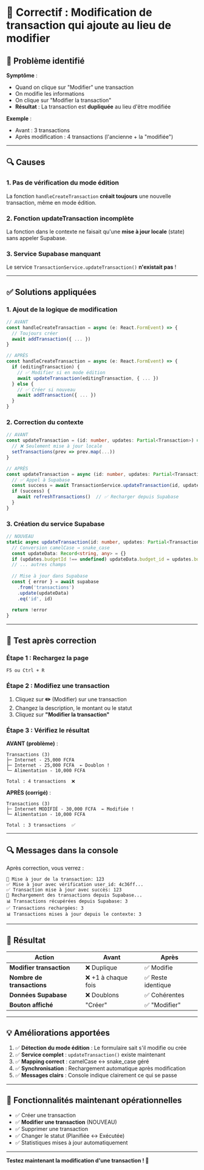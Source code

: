 # 🔧 Correctif : Modification de transaction qui ajoute au lieu de modifier

## 🐛 Problème identifié

**Symptôme** :
- Quand on clique sur "Modifier" une transaction
- On modifie les informations
- On clique sur "Modifier la transaction"
- **Résultat** : La transaction est **dupliquée** au lieu d'être modifiée

**Exemple** :
- Avant : 3 transactions
- Après modification : 4 transactions (l'ancienne + la "modifiée")

---

## 🔍 Causes

### **1. Pas de vérification du mode édition**
La fonction `handleCreateTransaction` **créait toujours** une nouvelle transaction, même en mode édition.

### **2. Fonction updateTransaction incomplète**
La fonction dans le contexte ne faisait qu'une **mise à jour locale** (state) sans appeler Supabase.

### **3. Service Supabase manquant**
Le service `TransactionService.updateTransaction()` **n'existait pas** !

---

## ✅ Solutions appliquées

### **1. Ajout de la logique de modification**

```typescript
// AVANT
const handleCreateTransaction = async (e: React.FormEvent) => {
  // Toujours créer
  await addTransaction({ ... })
}

// APRÈS
const handleCreateTransaction = async (e: React.FormEvent) => {
  if (editingTransaction) {
    // ✅ Modifier si en mode édition
    await updateTransaction(editingTransaction, { ... })
  } else {
    // ✅ Créer si nouveau
    await addTransaction({ ... })
  }
}
```

### **2. Correction du contexte**

```typescript
// AVANT
const updateTransaction = (id: number, updates: Partial<Transaction>) => {
  // ❌ Seulement mise à jour locale
  setTransactions(prev => prev.map(...))
}

// APRÈS
const updateTransaction = async (id: number, updates: Partial<Transaction>) => {
  // ✅ Appel à Supabase
  const success = await TransactionService.updateTransaction(id, updates)
  if (success) {
    await refreshTransactions()  // ✅ Recharger depuis Supabase
  }
}
```

### **3. Création du service Supabase**

```typescript
// NOUVEAU
static async updateTransaction(id: number, updates: Partial<Transaction>): Promise<boolean> {
  // Conversion camelCase → snake_case
  const updateData: Record<string, any> = {}
  if (updates.budgetId !== undefined) updateData.budget_id = updates.budgetId
  // ... autres champs
  
  // Mise à jour dans Supabase
  const { error } = await supabase
    .from('transactions')
    .update(updateData)
    .eq('id', id)
  
  return !error
}
```

---

## 🧪 Test après correction

### **Étape 1 : Rechargez la page**
```
F5 ou Ctrl + R
```

### **Étape 2 : Modifiez une transaction**
1. Cliquez sur **✏️** (Modifier) sur une transaction
2. Changez la description, le montant ou le statut
3. Cliquez sur **"Modifier la transaction"**

### **Étape 3 : Vérifiez le résultat**

**AVANT (problème)** :
```
Transactions (3)
├─ Internet - 25,000 FCFA
├─ Internet - 25,000 FCFA  ← Doublon !
└─ Alimentation - 10,000 FCFA

Total : 4 transactions  ❌
```

**APRÈS (corrigé)** :
```
Transactions (3)
├─ Internet MODIFIÉ - 30,000 FCFA  ← Modifiée !
└─ Alimentation - 10,000 FCFA

Total : 3 transactions  ✅
```

---

## 🔍 Messages dans la console

Après correction, vous verrez :

```
🔄 Mise à jour de la transaction: 123
✅ Mise à jour avec vérification user_id: 4c36ff...
✅ Transaction mise à jour avec succès: 123
🔄 Rechargement des transactions depuis Supabase...
📊 Transactions récupérées depuis Supabase: 3
✅ Transactions rechargées: 3
📊 Transactions mises à jour depuis le contexte: 3
```

---

## 🎯 Résultat

| Action | Avant | Après |
|--------|-------|-------|
| **Modifier transaction** | ❌ Duplique | ✅ Modifie |
| **Nombre de transactions** | ❌ +1 à chaque fois | ✅ Reste identique |
| **Données Supabase** | ❌ Doublons | ✅ Cohérentes |
| **Bouton affiché** | "Créer" | ✅ "Modifier" |

---

## 💡 Améliorations apportées

1. ✅ **Détection du mode édition** : Le formulaire sait s'il modifie ou crée
2. ✅ **Service complet** : `updateTransaction()` existe maintenant
3. ✅ **Mapping correct** : camelCase ↔ snake_case géré
4. ✅ **Synchronisation** : Rechargement automatique après modification
5. ✅ **Messages clairs** : Console indique clairement ce qui se passe

---

## 🚀 Fonctionnalités maintenant opérationnelles

- ✅ Créer une transaction
- ✅ **Modifier une transaction** (NOUVEAU)
- ✅ Supprimer une transaction
- ✅ Changer le statut (Planifiée ↔ Exécutée)
- ✅ Statistiques mises à jour automatiquement

---

**Testez maintenant la modification d'une transaction ! 🎉**

